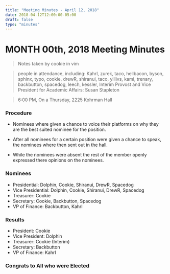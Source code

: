```yaml
---
title: "Meeting Minutes - April 12, 2018"
date: 2018-04-12T12:00:00-05:00
draft: false
type: "minutes"
---
```


# MONTH 00th, 2018 Meeting Minutes
> Notes taken by cookie in vim

> people in attendance, including: Kahrl, zurek, taco, hellbacon, byson, sphinx, typo, cookie, drewR, shiranui, taco, yillivs, kami, trenary, backbutton, spacedog, leech, kessler, Interim Provost and Vice President for Academic Affairs: Susan Stapleton 

> 6:00 PM, On a Thursday, 2225 Kohrman Hall

### Procedure

- Nominees where given a chance to voice their platforms on why they are the best suited nominee for the position.

- After all nominees for a certain position were given a chance to speak, the nominees where then sent out in the hall. 

- While the nominees were absent the rest of the member openly expressed there opinions on the nominees. 

### Nominees

- Presidential: Dolphin, Cookie, Shiranui, DrewR, Spacedog
- Vice Presidential: Dolphin, Cookie, Shiranui, DrewR, Spacedog
- Treasurer: Cookie
- Secretary: Cookie, Backbutton, Spacedog
- VP of Finance: Backbutton, Kahrl

### Results

- President: Cookie
- Vice President: Dolphin
- Treasurer: Cookie (Interim)
- Secretary: Backbutton
- VP of Finance: Kahrl

### Congrats to All who were Elected
